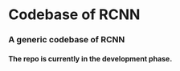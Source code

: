 # Codebase of RCNN
### A generic codebase of RCNN

#### The repo is currently in the development phase.
